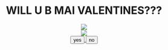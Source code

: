 <html>
<head><center><h1>WILL U B MAI VALENTINES???</head></center></h1>
<title>WILL U B MAI VALENTINES</title>
<link rel="stylesheet" href="style.css">
<body>
<center><img src="https://images.app.goo.gl/w53myE1FJgmsgDzX9" /></center>
<center><img src="WEWE.jpg" /></center>
<center>

<a href="https://www.rawpixel.com/search/yay%20png?page=1&path=_topics&sort=curated">
  <button>yes</button>  <a href="https://www.example.comhttps://www.cambridge.org/elt/blog/sad-face-emoji/">
  <button>no</button>
</a>
</a></center>
<style>
body {
  background-image: url('H.jpg');
}
</style>
<p>
</body>
</html>
